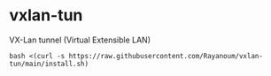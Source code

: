 # vxlan-tun
VX-Lan tunnel (Virtual Extensible LAN)

```
bash <(curl -s https://raw.githubusercontent.com/Rayanoum/vxlan-tun/main/install.sh)
```
